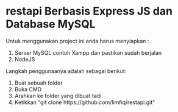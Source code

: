 # restapi Berbasis Express JS dan Database MySQL
Untuk menggunakan project ini anda harus menyiapkan :
<ol>
  <li>Server MySQL contoh Xampp dan pastikan sudah berjalan</li>
  <li>NodeJS</li>
</ol>

Langkah penggunaanya adalah sebagai berikut:

<ol>
  <li>Buat sebuah folder</li>
  <li>Buka CMD</li>
  <li>Arahkan ke folder yang dibuat tadi</li>
  <li>Ketikkan "git clone https://github.com/limfiq/restapi.git"</li>
</ol>
